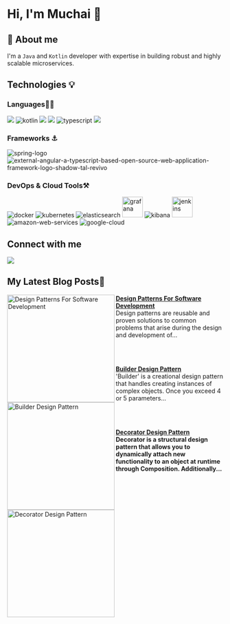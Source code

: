 # Hi, I'm Muchai 👋

<!--
**NdiranguMuchai/NdiranguMuchai** is a ✨ _special_ ✨ repository because its `README.md` (this file) appears on your GitHub profile.

Here are some ideas to get you started:

- 🔭 I’m currently working on ...
- 🌱 I’m currently learning ...
- 👯 I’m looking to collaborate on ...
- 🤔 I’m looking for help with ...
- 💬 Ask me about ...
- 📫 How to reach me: ...
- 😄 Pronouns: ...
- ⚡ Fun fact: ...
-->

## :rocket: About me

I'm a `Java` and `Kotlin` developer with expertise in building robust and highly scalable microservices. 

 
 ## Technologies :bulb:
 
 ### Languages✍🏼

<img src="https://img.icons8.com/color/48/000000/java-coffee-cup-logo--v2.png"/> <img src="https://img.icons8.com/color/48/kotlin.png" alt="kotlin"/> <img src="https://img.icons8.com/color/48/000000/html-5--v1.png"/>  <img src="https://img.icons8.com/color/48/000000/javascript--v1.png"/> <img src="https://img.icons8.com/color/48/typescript.png" alt="typescript"/> <img src="https://img.icons8.com/color/48/000000/css3.png"/> 


### Frameworks :anchor:

<img src="https://img.icons8.com/color/48/spring-logo.png" alt="spring-logo"/> <img src="https://img.icons8.com/external-tal-revivo-shadow-tal-revivo/48/external-angular-a-typescript-based-open-source-web-application-framework-logo-shadow-tal-revivo.png" alt="external-angular-a-typescript-based-open-source-web-application-framework-logo-shadow-tal-revivo"/>


### DevOps & Cloud Tools⚒️

<img src="https://img.icons8.com/color/48/docker.png" alt="docker"/> <img src="https://img.icons8.com/color/48/kubernetes.png" alt="kubernetes"/> <img src="https://img.icons8.com/color/48/elasticsearch.png" alt="elasticsearch"/> <img width="48" height="48" src="https://img.icons8.com/fluency/48/grafana.png" alt="grafana"/> <img src="https://img.icons8.com/color/48/kibana.png" alt="kibana"/> <img width="48" height="48" src="https://img.icons8.com/color/48/jenkins.png" alt="jenkins"/> <img src="https://img.icons8.com/color/48/amazon-web-services.png" alt="amazon-web-services"/> <img src="https://img.icons8.com/fluency/48/google-cloud.png" alt="google-cloud"/>
 
 
## Connect with me
  
<p align="left">  

<a href="https://www.linkedin.com/in/david-muchai-65b93317a/" target="blank"><img src="https://img.icons8.com/color/35/000000/linkedin.png"/></a>

</p>


## My Latest Blog Posts📖

<!-- HASHNODE_BLOG:START -->


<p align="left">
<a href="https://www.linkedin.com/pulse/design-patterns-software-development-david-muchai-4cydf%3FtrackingId=2htDZqZQQ1uHXESRvSSEOA%253D%253D/?trackingId=2htDZqZQQ1uHXESRvSSEOA%3D%3D" title="Design Patterns For Software Development"><img src="https://github.com/NdiranguMuchai/NdiranguMuchai/assets/47880944/c8eeac96-afd7-4762-bcea-86386a4894f1" alt="Design Patterns For Software Development" width="250px" align="left" /></a>
<a href="https://www.linkedin.com/pulse/design-patterns-software-development-david-muchai-4cydf%3FtrackingId=2htDZqZQQ1uHXESRvSSEOA%253D%253D/?trackingId=2htDZqZQQ1uHXESRvSSEOA%3D%3D" title="Design Patterns For Software Development"><strong>Design Patterns For Software Development</strong></a>
<br/> Design patterns are reusable and proven solutions to common problems that arise during the design and development of...
</p>
 <br/>
 <br/>

<p align="left">
<a href="https://www.linkedin.com/pulse/builder-design-pattern-david-muchai-rotjf%3FtrackingId=R%252B16oxK6TgWrf2zhxBN2nA%253D%253D/?trackingId=R%2B16oxK6TgWrf2zhxBN2nA%3D%3D" title="Builder Design Pattern"><img src="https://github.com/NdiranguMuchai/NdiranguMuchai/assets/47880944/4facc13c-fc87-4b97-86db-5d523f068823" alt="Builder Design Pattern" width="250px" align="left" /></a>
<a href="https://www.linkedin.com/pulse/builder-design-pattern-david-muchai-rotjf%3FtrackingId=R%252B16oxK6TgWrf2zhxBN2nA%253D%253D/?trackingId=R%2B16oxK6TgWrf2zhxBN2nA%3D%3D" title="Builder Design Pattern"><strong>Builder Design Pattern</strong></a>
<br/> 'Builder' is a creational design pattern that handles creating instances of complex objects. Once you exceed 4 or 5 parameters... 
</p>
 <br/>
 <br/>

<p align="left">
<a href="https://www.linkedin.com/pulse/decorator-design-pattern-david-muchai-nyiaf/" title="Decorator Design Pattern"><img src="https://github.com/NdiranguMuchai/NdiranguMuchai/assets/47880944/fd6ba926-7c99-479a-8de5-fddb6c75e60e" alt="Decorator Design Pattern" width="250px" align="left" /></a>
<a href="https://www.linkedin.com/pulse/decorator-design-pattern-david-muchai-nyiaf/" title="Decorator Design Pattern"><strong>Decorator Design Pattern</a>
<br/> Decorator is a structural design pattern that allows you to dynamically attach new functionality to an object at runtime through Composition. Additionally... 
</p>
 <br/> 
 <br/>
 
<!-- HASHNODE_BLOG:END -->
